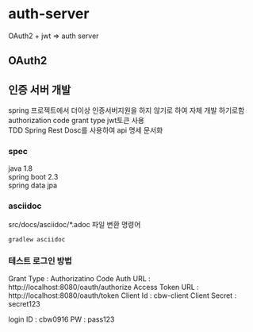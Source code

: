 # auth-server
OAuth2 + jwt => auth server 

## OAuth2


## 인증 서버 개발
spring 프로젝트에서 더이상 인증서버지원을 하지 않기로 하여 자체 개발 하기로함   
authorization code grant type
jwt토큰 사용  
TDD
Spring Rest Dosc를 사용하여 api 명세 문서화  


### spec
java 1.8  
spring boot 2.3  
  spring data jpa  


### asciidoc
src/docs/asciidoc/*.adoc 파일 변환 명령어
```
gradlew asciidoc
```

### 테스트 로그인 방법

Grant Type : Authorizatino Code
Auth URL : http://localhost:8080/oauth/authorize
Access Token URL : http://localhost:8080/oauth/token
Client Id : cbw-client
Client Secret : secret123

login
ID : cbw0916
PW : pass123
